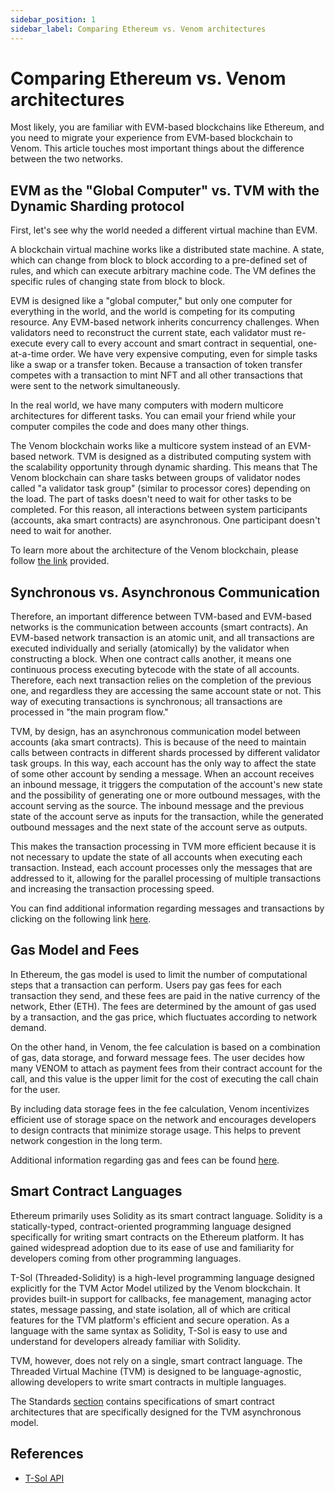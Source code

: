 ```yaml
---
sidebar_position: 1
sidebar_label: Comparing Ethereum vs. Venom architectures
---
```


# Comparing Ethereum vs. Venom architectures

Most likely, you are familiar with EVM-based blockchains like Ethereum, and you need to migrate your experience from EVM-based blockchain to Venom. This article touches most important things about the difference between the two networks.

## EVM as the "Global Computer" vs. TVM with the Dynamic Sharding protocol

First, let's see why the world needed a different virtual machine than EVM.

A blockchain virtual machine works like a distributed state machine. A state, which can change from block to block according to a pre-defined set of rules, and which can execute arbitrary machine code. The VM defines the specific rules of changing state from block to block.

EVM is designed like a "global computer," but only one computer for everything in the world, and the world is competing for its computing resource. Any EVM-based network inherits concurrency challenges. When validators need to reconstruct the current state, each validator must re-execute every call to every account and smart contract in sequential, one-at-a-time order. We have very expensive computing, even for simple tasks like a swap or a transfer token. Because a transaction of token transfer competes with a transaction to mint NFT and all other transactions that were sent to the network simultaneously.

In the real world, we have many computers with modern multicore architectures for different tasks. You can email your friend while your computer compiles the code and does many other things.

The Venom blockchain works like a multicore system instead of an EVM-based network. TVM is designed as a distributed computing system with the scalability opportunity through dynamic sharding. This means that The Venom blockchain can share tasks between groups of validator nodes called "a validator task group" (similar to processor cores) depending on the load. The part of tasks doesn't need to wait for other tasks to be completed. For this reason, all interactions between system participants (accounts, aka smart contracts) are asynchronous. One participant doesn't need to wait for another.

To learn more about the architecture of the Venom blockchain, please follow [the link](./../../start/learn/architecture.md) provided.

## Synchronous vs. Asynchronous Communication

Therefore, an important difference between TVM-based and EVM-based networks is the communication between accounts (smart contracts). An EVM-based network transaction is an atomic unit, and all transactions are executed individually and serially (atomically) by the validator when constructing a block. When one contract calls another, it means one continuous process executing bytecode with the state of all accounts. Therefore, each next transaction relies on the completion of the previous one, and regardless they are accessing the same account state or not. This way of executing transactions is synchronous; all transactions are processed in "the main program flow."

TVM, by design, has an asynchronous communication model between accounts (aka smart contracts). This is because of the need to maintain calls between contracts in different shards processed by different validator task groups. In this way, each account has the only way to affect the state of some other account by sending a message. When an account receives an inbound message, it triggers the computation of the account's new state and the possibility of generating one or more outbound messages, with the account serving as the source. The inbound message and the previous state of the account serve as inputs for the transaction, while the generated outbound messages and the next state of the account serve as outputs.

This makes the transaction processing in TVM more efficient because it is not necessary to update the state of all accounts when executing each transaction. Instead, each account processes only the messages that are addressed to it, allowing for the parallel processing of multiple transactions and increasing the transaction processing speed.

You can find additional information regarding messages and transactions by clicking on the following link [here](./../../start/learn/messages-and-transactions.md).

## Gas Model and Fees

In Ethereum, the gas model is used to limit the number of computational steps that a transaction can perform. Users pay gas fees for each transaction they send, and these fees are paid in the native currency of the network, Ether (ETH). The fees are determined by the amount of gas used by a transaction, and the gas price, which fluctuates according to network demand.

On the other hand, in Venom, the fee calculation is based on a combination of gas, data storage, and forward message fees. The user decides how many VENOM to attach as payment fees from their contract account for the call, and this value is the upper limit for the cost of executing the call chain for the user.

By including data storage fees in the fee calculation, Venom incentivizes efficient use of storage space on the network and encourages developers to design contracts that minimize storage usage. This helps to prevent network congestion in the long term.

Additional information regarding gas and fees can be found [here](./../../start/learn/gas-and-fees.md).

## Smart Contract Languages

Ethereum primarily uses Solidity as its smart contract language. Solidity is a statically-typed, contract-oriented programming language designed specifically for writing smart contracts on the Ethereum platform. It has gained widespread adoption due to its ease of use and familiarity for developers coming from other programming languages.

T-Sol (Threaded-Solidity) is a high-level programming language designed explicitly for the TVM Actor Model utilized by the Venom blockchain. It provides built-in support for callbacks, fee management, managing actor states, message passing, and state isolation, all of which are critical features for the TVM platform's efficient and secure operation. As a language with the same syntax as Solidity, T-Sol is easy to use and understand for developers already familiar with Solidity.

TVM, however, does not rely on a single, smart contract language. The Threaded Virtual Machine (TVM) is designed to be language-agnostic, allowing developers to write smart contracts in multiple languages.

The Standards [section](./../../standards/VEP/readme.md) contains specifications of smart contract architectures that are specifically designed for the TVM asynchronous model.

## References

* [T-Sol API](https://github.com/tonlabs/TON-Solidity-Compiler/blob/master/API.md)
